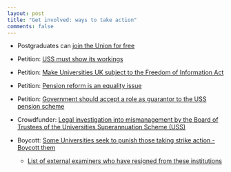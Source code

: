 ```yaml
---
layout: post
title: "Get involved: ways to take action"
comments: false
---
```


* Postgraduates can [join the Union for free](https://www.ucu.org.uk/)

* Petition: [USS must show its workings](https://you.38degrees.org.uk/petitions/uss-must-show-its-workings)

* Petition: [Make Universities UK subject to the Freedom of Information Act](https://petition.parliament.uk/petitions/214119)

* Petition: [Pension reform is an equality issue](https://platform.organise.org.uk/campaigns/open-letter-to-equality-challenge-unit)

* Petition: [Government should accept a role as guarantor to the USS pension scheme](https://petition.parliament.uk/petitions/214210)

* Crowdfunder: [Legal investigation into mismanagement by the Board of Trustees of the Universities Superannuation Scheme (USS)](https://www.crowdjustice.com/case/fightforpensions/)

* Boycott: [Some Universities seek to punish those taking strike action - Boycott them](https://ucustrike.wordpress.com/academic-boycott-list)
	* [List of external examiners who have resigned from these institutions](https://docs.google.com/spreadsheets/d/1-2elwhGtmSZJI-WA2iIlZr_dmodeiiNMV4pDXrbKhxw)